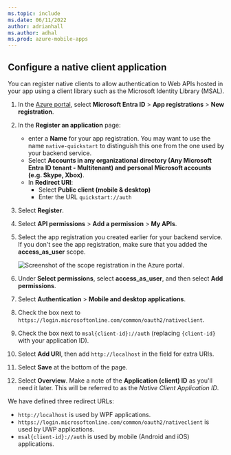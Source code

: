 ```yaml
---
ms.topic: include
ms.date: 06/11/2022
author: adrianhall
ms.author: adhal
ms.prod: azure-mobile-apps
---
```


## Configure a native client application

You can register native clients to allow authentication to Web APIs hosted in your app using a client library such as the Microsoft Identity Library (MSAL).

1. In the [Azure portal](https://portal.azure.com), select **Microsoft Entra ID** > **App registrations** > **New registration**.
2. In the **Register an application** page:
    * enter a **Name** for your app registration.  You may want to use the name `native-quickstart` to distinguish this one from the one used by your backend service.
    * Select **Accounts in any organizational directory (Any Microsoft Entra ID tenant - Multitenant) and personal Microsoft accounts (e.g. Skype, Xbox)**.
    * In **Redirect URI**:
        * Select **Public client (mobile & desktop)**
        * Enter the URL `quickstart://auth`
3. Select **Register**.
4. Select **API permissions** > **Add a permission** > **My APIs**.
5. Select the app registration you created earlier for your backend service.  If you don't see the app registration, make sure that you added the **access_as_user** scope.
   
   ![Screenshot of the scope registration in the Azure portal.](~/mobile-apps/azure-mobile-apps/media/quickstart/common/register-native-app.png)

6. Under **Select permissions**, select **access_as_user**, and then select **Add permissions**.
7. Select **Authentication** > **Mobile and desktop applications**.
8. Check the box next to `https://login.microsoftonline.com/common/oauth2/nativeclient`.
9. Check the box next to `msal{client-id}://auth` (replacing `{client-id}` with your application ID).
10. Select **Add URI**, then add `http://localhost` in the field for extra URIs.
11. Select **Save** at the bottom of the page.
12. Select **Overview**.  Make a note of the **Application (client) ID** as you'll need it later.  This will be referred to as the _Native Client Application ID_.

We have defined three redirect URLs:

* `http://localhost` is used by WPF applications.
* `https://login.microsoftonline.com/common/oauth2/nativeclient` is used by UWP applications.
* `msal{client-id}://auth` is used by mobile (Android and iOS) applications.
